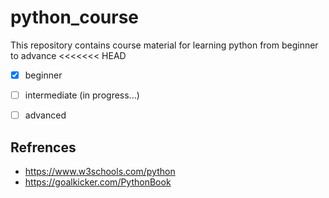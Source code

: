 # python_course
This repository contains course material for learning python from beginner to advance 
<<<<<<< HEAD

- [x] beginner
- [ ] intermediate (in progress...)
- [ ] advanced


## Refrences
* https://www.w3schools.com/python
* https://goalkicker.com/PythonBook

